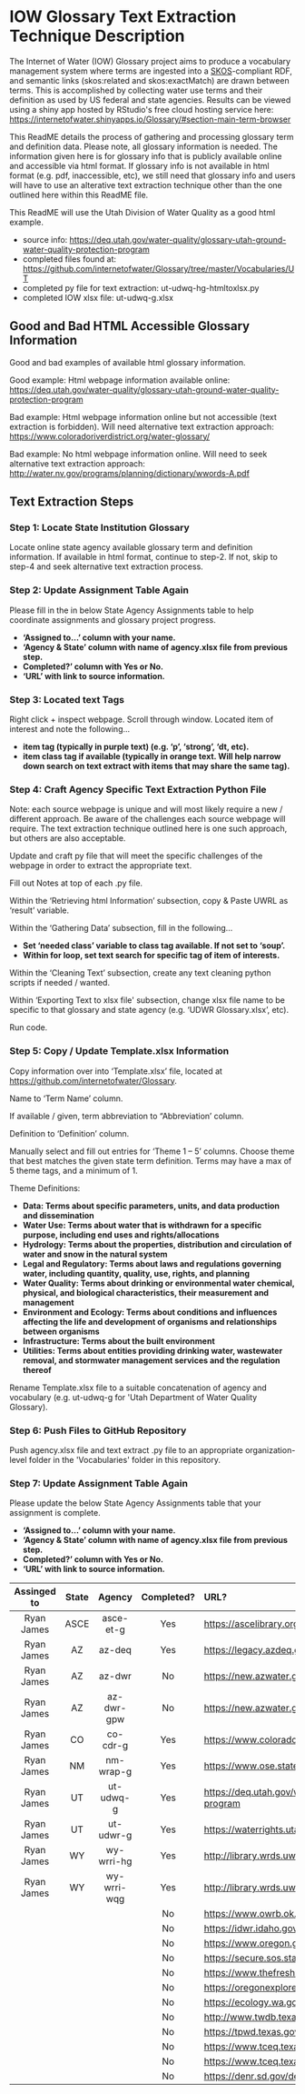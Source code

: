 # IOW Glossary Text Extraction Technique Description

The Internet of Water (IOW) Glossary project aims to produce a vocabulary management system where terms are ingested into a [SKOS](https://www.w3.org/2004/02/skos/)-compliant RDF, and semantic links (skos:related and skos:exactMatch) are drawn between terms.  This is accomplished by collecting water use terms and their definition as used by US federal and state agencies.  Results can be viewed using a shiny app hosted by RStudio's free cloud hosting service here: https://internetofwater.shinyapps.io/Glossary/#section-main-term-browser

This ReadME details the process of gathering and processing glossary term and definition data.  Please note, all glossary information is needed.  The information given here is for glossary info that is publicly available online and accessible via html format.  If glossary info is not available in html format (e.g. pdf, inaccessible, etc), we still need that glossary info and users will have to use an alterative text extraction technique other than the one outlined here within this ReadME file.

This ReadME will use the Utah Division of Water Quality as a good html example.
- source info: https://deq.utah.gov/water-quality/glossary-utah-ground-water-quality-protection-program
- completed files found at: https://github.com/internetofwater/Glossary/tree/master/Vocabularies/UT
- completed py file for text extraction: ut-udwq-hg-htmltoxlsx.py
- completed IOW xlsx file: ut-udwq-g.xlsx

## Good and Bad HTML Accessible Glossary Information
Good and bad examples of available html glossary information.  

Good example: Html webpage information available online: https://deq.utah.gov/water-quality/glossary-utah-ground-water-quality-protection-program

Bad example: Html webpage information online but not accessible (text extraction is forbidden).  Will need alternative text extraction approach: https://www.coloradoriverdistrict.org/water-glossary/

Bad example: No html webpage information online.  Will need to seek alternative text extraction approach: http://water.nv.gov/programs/planning/dictionary/wwords-A.pdf



## Text Extraction Steps

### Step 1: Locate State Institution Glossary
Locate online state agency available glossary term and definition information.  If available in html format, continue to step-2.  If not, skip to step-4 and seek alternative text extraction process.

### Step 2: Update Assignment Table Again
Please fill in the in below State Agency Assignments table to help coordinate assignments and glossary project progress.
- **‘Assigned to…’ column with your name.**
- **‘Agency & State’ column with name of agency.xlsx file from previous step.**
- **Completed?’ column with Yes or No.**
- **‘URL’ with link to source information.**

### Step 3: Located text Tags
Right click + inspect webpage.  Scroll through window.  Located item of interest and note the following...
- **item tag (typically in purple text) (e.g. ‘p’, ‘strong’, ‘dt, etc).**
- **item class tag if available (typically in orange text.  Will help narrow down search on text extract with items that may share the same tag).**

### Step 4: Craft Agency Specific Text Extraction Python File
Note: each source webpage is unique and will most likely require a new / different approach.  Be aware of the challenges each source webpage will require.  The text extraction technique outlined here is one such approach, but others are also acceptable.


Update and craft py file that will meet the specific challenges of the webpage in order to extract the appropriate text.

Fill out Notes at top of each .py file.

Within the ‘Retrieving html Information’ subsection, copy & Paste UWRL as ‘result’ variable.

Within the ‘Gathering Data’ subsection, fill in the following…
- **Set ‘needed class’ variable to class tag available.  If not set to ‘soup’.**
- **Within for loop, set text search for specific tag of item of interests.**

Within the ‘Cleaning Text’ subsection, create any text cleaning python scripts if needed / wanted.

Within ‘Exporting Text to xlsx file' subsection, change xlsx file name to be specific to that glossary and state agency (e.g. ‘UDWR Glossary.xlsx’, etc).

Run code.

### Step 5: Copy / Update Template.xlsx Information
Copy information over into ‘Template.xlsx’ file, located at https://github.com/internetofwater/Glossary.

Name to ‘Term Name’ column.

If available / given, term abbreviation to “Abbreviation’ column.

Definition to ‘Definition’ column.

Manually select and fill out entries for ‘Theme 1 – 5’ columns.  Choose theme that best matches the given state term definition.  Terms may have a max of 5 theme tags, and a minimum of 1.

Theme Definitions:
- **Data: Terms about specific parameters, units, and data production and dissemination**
- **Water Use: Terms about water that is withdrawn for a specific purpose, including end uses and rights/allocations**
- **Hydrology: Terms about the properties, distribution and circulation of water and snow in the natural system**
- **Legal and Regulatory: Terms about laws and regulations governing water, including quantity, quality, use, rights, and planning**
- **Water Quality: Terms about drinking or environmental water chemical, physical, and biological characteristics, their measurement and management**
- **Environment and Ecology: Terms about conditions and influences affecting the life and development of organisms and relationships between organisms**
- **Infrastructure: Terms about the built environment**
- **Utilities: Terms about entities providing drinking water, wastewater removal, and stormwater management services and the regulation thereof**

Rename Template.xlsx file to a suitable concatenation of agency and vocabulary (e.g. ut-udwq-g for 'Utah Department of Water Quality Glossary).

### Step 6: Push Files to GitHub Repository
Push agency.xlsx file and text extract .py file to an appropriate organization-level folder in the 'Vocabularies' folder in this repository.

### Step 7: Update Assignment Table Again
Please update the below State Agency Assignments table that your assignment is complete.
- **‘Assigned to…’ column with your name.**
- **‘Agency & State’ column with name of agency.xlsx file from previous step.**
- **Completed?’ column with Yes or No.**
- **‘URL’ with link to source information.**

| Assinged to | State | Agency      | Completed? |                           URL?                                  |
|    :---:    | :---: |  :---:      |    :---:   |                           :---                                  |
| Ryan James  | ASCE  | asce-et-g   | Yes        | https://ascelibrary.org/doi/pdf/10.1061/9780784408056.bm |
| Ryan James  | AZ    | az-deq      | Yes        | https://legacy.azdeq.gov/function/help/glossary.html |
| Ryan James  | AZ    | az-dwr      | No         | https://new.azwater.gov/dictionary  |
| Ryan James  | AZ    | az-dwr-gpw  | No         | https://new.azwater.gov/permitting-wells/terminology |
| Ryan James  | CO    | co-cdr-g    | Yes        | https://www.coloradoriverdistrict.org/water-glossary/ |
| Ryan James  | NM    | nm-wrap-g   | Yes        | https://www.ose.state.nm.us/WR/glossary.php |
| Ryan James  | UT    | ut-udwq-g   | Yes        | https://deq.utah.gov/water-quality/glossary-utah-ground-water-quality-protection-program |
| Ryan James  | UT    | ut-udwr-g   | Yes        | https://waterrights.utah.gov/wrinfo/glossary.asp |
| Ryan James  | WY    | wy-wrri-hg  | Yes        | http://library.wrds.uwyo.edu/glossary/wrs/wrs01/wrs01-ht.html |
| Ryan James  | WY    | wy-wrri-wqg | Yes        | http://library.wrds.uwyo.edu/glossary/wrs/wrs01/wrs01-wqt.html |
|             |       |	            | No         | https://www.owrb.ok.gov/util/glossary.php |
|             |       |	            | No         | https://idwr.idaho.gov/terminology.html |
|             |       |	            | No	       | https://www.oregon.gov/owrd/WRDFormsPDF/wris_code_key.pdf |
|             |       |	            | No	       | https://secure.sos.state.or.us/oard/displayDivisionRules.action?selectedDivision=3174 |
|             |       |	            | No	       | https://www.thefreshwatertrust.org/glossary-of-terms/ |
|             |       |	            | No	       | https://oregonexplorer.info/content/glossary-wetlands-terms?topic=4138&ptopic=98 |
|             |       |	            | No	       | https://ecology.wa.gov/Water-Shorelines/Water-supply/Water-availability |
|             |       |	            | No	       | http://www.twdb.texas.gov/waterplanning/data/glossary.asp |
|             |       |	            | No	       | https://tpwd.texas.gov/landwater/water/habitats/rivers/glossary.phtml |
|             |       |	            | No	       | https://www.tceq.texas.gov/remediation/superfund/glossary.html |
|             |       |	            | No	       | https://www.tceq.texas.gov/assets/public/comm_exec/pubs/rg/rg360/rg36013/glossary.pdf |
|             |       |	            |	No         | https://denr.sd.gov/des/wr/dictionary.aspx |
